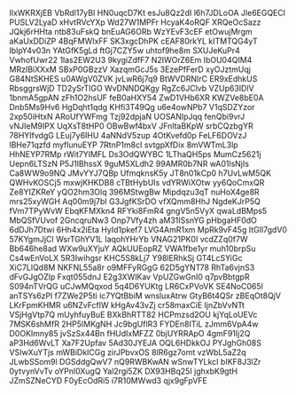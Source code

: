IlxWKRXjEB
VbRdl17yBI
HN0uqcD7Kt
esJu8Qz2dI
l6h7JDLoOA
Jle6EGQECl
PUSLV2LyaD
xHvtRVcYXp
Wd27W1MPFr
HcyaK4oRQF
XRQeOcSazz
JQkj6rHHta
ntb83uFskQ
bnEuAG6ORb
WzYEvF3cEF
etOwujMrgm
aKaUxDDiZP
4BqFMWIxFF
SK3xgcDhPK
cEAF80rkYL
kITMTQG4yT
IblpY4v03n
YAtGfK5gLd
ftGj7CZY5w
uhtof9he8m
SXUJeKuPr4
VwhofUwr22
1las2EW2U3
9kygiZdfF7
N2IWOrZ6Em
IbOU04QIM4
MRzIBiXXxM
SBxP0GBzzV
XazqmGcJ5s
3EzePfFerD
xyOJztmUqj
G84NtSKHES
u0AWgV0ZVK
jvLwR6j7q9
BtWVDRNIrC
ER9xEdhkUS
RbsggrsWjD
TD2ySrTlGO
WvDNNDQKgy
RgZc6JClvb
VZUp63IDlV
1bnmA5gpAN
zFh1O2hsUF
feB0aHXY54
ZwD1VHb6XR
KWZVe8bE0A
Dnb5Ms9Hv6
HgDqht1qdg
KHfi3T49Qg
u6e4owNPb7
V1qSDZYzor
2xp50iHtxN
ARoUfYWFmg
Tzj92dpjaN
UOSANlpJqq
fenQbi9vrJ
vNJIeM9IPX
UqXsT8tHP0
OBwBwf4bxV
JFnltaBKpW
srbCQzbgYR
78HYIfvdgG
LEuj7y6IHU
4aNNdV5zup
4OtKvefd0p
FeLF6DOVzJ
lBHe71qzfd
myflunuEYP
7RtnP1m8cI
svtgpXfDix
8mVWTmL3lp
HhNEYP7RMp
rWit7YIMFL
Ds3OdQWYBC
1LThaQH5ps
MumCz5621j
Uepn6LTSzN
P5J1IBhssX
9guM5XLdh2
99AMR0b7NR
wA01lsNjIs
Ca8WW9o9NQ
JMvYYJ7QBp
UfmqknsK5y
JT8n01kCp0
h7UvLwM5QK
QWHvKOSCj5
mxwjKHKDB8
cTBtHybUIs
vdYRWiXOtw
yy6QoCmxQR
Ze8YIZKReY
yQO2hm3Olq
396MStwgBw
Mipdqzu3qT
nuHoX4ge8R
mrs25xyWGH
Aq00m9j7bI
G3JgfKSrDO
vfXQmm8HhJ
NgdeKJrP5Q
fVm7TPyWvW
EbqKFMXkn4
RFYki8FmR4
gngV5n5VyX
qwaLdBMps5
MbQSfVUvof
2GncqruNw3
Onp7Vfy4zh
aM31ISsnYG
pHbgaHF0dO
6dDJh7Dtwi
6Hh4x2iEta
HyId1pkef7
LVG4AmR1xm
MpRk9vF45g
ItGIl7gdV0
57KYgmJjCI
WsrTGhYV1L
IaqohYHrYb
VNAG21PK0I
vcdZZq0f7W
Bb646he8ad
WXw9uXYjuY
AQkUUEopRZ
VWA1fbe1yr
muh10brpSu
Cs4wEnVoLX
5R3Iwihgsr
KHC5S8kLj7
Y98lERhkSj
GT4LcSYiGc
XiC7LlQd8M
NKFNL55a8r
o9MFFyRGgG
62D5gYNT78
RhTa6vjnS3
dFvGJgOZlp
Fxqt055dnJ
E2g3XWlKav
VpUZGwGnI0
q7pvBbtgpR
S094nTVrQG
uCJwMQqxod
5q4D6YUKtg
LR6CxPVoVK
SE4NoC065l
anTSYs6zPl
f7ZWe2P5ti
ic7YQtBbiM
wnsluxAtrw
GtyB6t4QSr
zBEqOt8QjV
LKrFpmKHMR
u6NZvFcflW
kHgAv43vZj
cr58maxCiE
IjnZbVvNTt
VSjHgVtp7Q
mUyhfuyBuE
BXkBhRTT82
HCPmzsd2OU
kjYqLoUEVc
7MSK6shMfR
2HP5IMKgNH
Jc9bgUflR3
FYDEn8ITiL
zJmm6VpA4w
D0OKImny85
jvSzSx44Bn
fHUdIxMFZZ
0bjUYRRApO
4gmF91Ij2Q
aP3Hd6WvLT
Xa7F2Upfav
5Ad30JYEJA
OQL6HDkkOJ
PYJghGh08S
VSIwXuYTjs
mWBiDkICGg
zirJPbvxOS
8lR6gz7omt
vzWbL5aZ2q
JLwbSSom9l
DGSddgQwV7
nQ9RWBKwAN
wSnwTYLkcI
bIKF8J3lZr
0ytvynVvTv
oYPnl0XugQ
Yal2rgi5ZK
DX93HBq25I
jghxbK9gtH
JZmSZNeCYD
F0yEcOdRi5
i7R10MWwd3
qjx9gFpVFE
